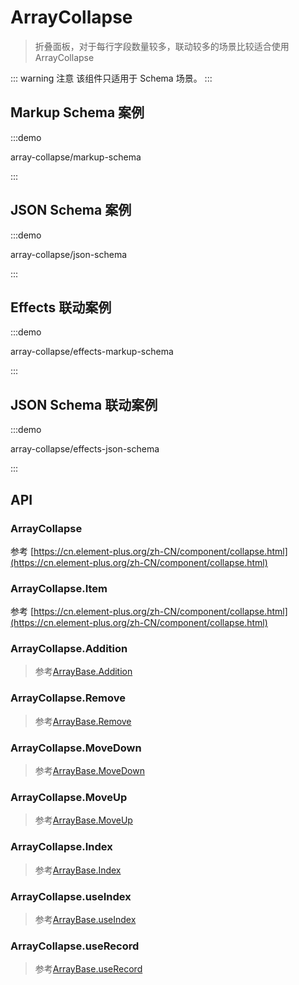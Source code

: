 # ArrayCollapse

> 折叠面板，对于每行字段数量较多，联动较多的场景比较适合使用 ArrayCollapse

::: warning 注意
该组件只适用于 Schema 场景。
:::

## Markup Schema 案例

:::demo

array-collapse/markup-schema

:::

## JSON Schema 案例

:::demo

array-collapse/json-schema

:::

## Effects 联动案例

:::demo

array-collapse/effects-markup-schema

:::

## JSON Schema 联动案例

:::demo

array-collapse/effects-json-schema

:::

## API

### ArrayCollapse

参考 [https://cn.element-plus.org/zh-CN/component/collapse.html](https://cn.element-plus.org/zh-CN/component/collapse.html)

### ArrayCollapse.Item

参考 [https://cn.element-plus.org/zh-CN/component/collapse.html](https://cn.element-plus.org/zh-CN/component/collapse.html)

### ArrayCollapse.Addition

> 参考[ArrayBase.Addition](./array-base.md#addition)

### ArrayCollapse.Remove

> 参考[ArrayBase.Remove](./array-base.md#remove)

### ArrayCollapse.MoveDown

> 参考[ArrayBase.MoveDown](./array-base.md#movedown)

### ArrayCollapse.MoveUp

> 参考[ArrayBase.MoveUp](./array-base.md#moveup)

### ArrayCollapse.Index

> 参考[ArrayBase.Index](./array-base.md#index)

### ArrayCollapse.useIndex

> 参考[ArrayBase.useIndex](./array-base.md#useindex)

### ArrayCollapse.useRecord

> 参考[ArrayBase.useRecord](./array-base.md#userecord)
